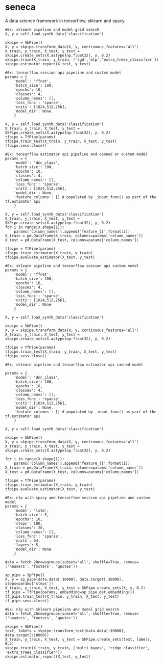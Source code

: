 # seneca
A data science framework in tensorflow, sklearn and spacy.

	#Ex: sklearn pipeline and model grid search
	X, y = self.load_synth_data('classification')

	skpipe = SkPipe()
	X, y = skpipe.transform_data(X, y, continuous_features='all')
	X_train, y_train, X_test, y_test = skpipe.create_sets(X.astype(np.float32), y, 0.2)
	skpipe.train(X_train, y_train, ['sgd','mlp','extra_trees_classifier'])
	skpipe.estimator_report(X_test, y_test)

	#Ex: tensorflow session api pipeline and custom model
	params = {
		'model': 'ffnet',
		'batch_size': 100, 
		'epochs': 10, 
		'classes': 4, 
		'column_names': [], 
		'loss_func': 'sparse',
		'units': [1024,512,256],
		'model_dir': None
		}

	X, y = self.load_synth_data('classification')
	X_train, y_train, X_test, y_test = SkPipe.create_sets(X.astype(np.float32), y, 0.2)
	tfpipe = TfPipe(params)
	tfpipe.train_test(X_train, y_train, X_test, y_test)
	tfpipe.sess.close()

	#Ex: tensorflow estimator api pipeline and canned or custom model
	params = {
		'model': 'dnn_class',
		'batch_size': 100, 
		'epochs': 10, 
		'classes': 4, 
		'column_names': [], 
		'loss_func': 'sparse',
		'units': [1024,512,256],
		'model_dir': None,
		'feature_columns': [] # populated by _input_func() as part of the tf.estimator api
		}

	X, y = self.load_synth_data('classification')
	X_train, y_train, X_test, y_test = SkPipe.create_sets(X.astype(np.float32), y, 0.2)
	for i in range(X.shape[1]):
		params['column_names'].append('feature_{}'.format(i))
	X_train = pd.DataFrame(X_train, columns=params['column_names'])
	X_test = pd.DataFrame(X_test, columns=params['column_names'])

	tfpipe = TfPipe(params)
	tfpipe.train_estimator(X_train, y_train)
	tfpipe.evaluate_estimator(X_test, y_test)

	#Ex: sklearn pipeline and tensorflow session api custom model
	params = {
		'model': 'ffnet',
		'batch_size': 100, 
		'epochs': 10, 
		'classes': 4, 
		'column_names': [], 
		'loss_func': 'sparse',
		'units': [1024,512,256],
		'model_dir': None
		}

	X, y = self.load_synth_data('classification')

	skpipe = SkPipe()
	X, y = skpipe.transform_data(X, y, continuous_features='all')
	X_train, y_train, X_test, y_test = skpipe.create_sets(X.astype(np.float32), y, 0.2)

	tfpipe = TfPipe(params)
	tfpipe.train_test(X_train, y_train, X_test, y_test)
	tfpipe.sess.close()

	#Ex: sklearn pipeline and tensorflow estimator api canned model

	params = {
		'model': 'dnn_class',
		'batch_size': 100, 
		'epochs': 10, 
		'classes': 4, 
		'column_names': [], 
		'loss_func': 'sparse',
		'units': [1024,512,256],
		'model_dir': None,
		'feature_columns': [] # populated by _input_func() as part of the tf.estimator api
		}

	X, y = self.load_synth_data('classification')

	skpipe = SkPipe()
	X, y = skpipe.transform_data(X, y, continuous_features='all')
	X_train, y_train, X_test, y_test = skpipe.create_sets(X.astype(np.float32), y, 0.2)

	for i in range(X.shape[1]):
		params['column_names'].append('feature_{}'.format(i))
	X_train = pd.DataFrame(X_train, columns=params['column_names'])
	X_test = pd.DataFrame(X_test, columns=params['column_names'])

	tfpipe = TfPipe(params)
	tfpipe.train_estimator(X_train, y_train)
	tfpipe.evaluate_estimator(X_test, y_test)

	#Ex: nlp with spacy and tensorflow session api pipeline and custom model
	params = {
		'model': 'lstm',
		'batch_size': 5, 
		'epochs': 10, 
		'steps': 100,
		'classes': 20, 
		'column_names': [], 
		'loss_func': 'sparse',
		'units': 64,
		'layers': 5,
		'model_dir': None
		}

	data = fetch_20newsgroups(subset='all', shuffle=True, remove=('headers', 'footers', 'quotes'))

	sp_pipe = SpPipe()
	X, y = sp_pipe(data.data[:10000], data.target[:10000], steps=params['steps'])
	X_train, y_train, X_test, y_test = SkPipe.create_sets(X, y, 0.2)
	tf_pipe = TfPipe(params, embedding=sp_pipe.get_embedding())
	tf_pipe.train_test(X_train, y_train, X_test, y_test)
	tf_pipe.sess.close()

	#Ex: nlp with sklearn pipeline and model grid search
	data = fetch_20newsgroups(subset='all', shuffle=True, remove=('headers', 'footers', 'quotes'))

	skpipe = SkPipe()
	text, labels = skpipe.transform_text(data.data[:10000], data.target[:10000])
	X_train, y_train, X_test, y_test = SkPipe.create_sets(text, labels, 0.2)
	skpipe.train(X_train, y_train, ['multi_bayes', 'ridge_classifier', 'extra_trees_classifier'])
	skpipe.estimator_report(X_test, y_test)

